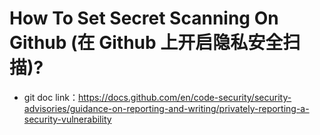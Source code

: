 # How To Set Secret Scanning On Github (在 Github 上开启隐私安全扫描)?

* git doc link：https://docs.github.com/en/code-security/security-advisories/guidance-on-reporting-and-writing/privately-reporting-a-security-vulnerability
